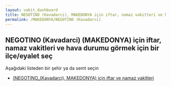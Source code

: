 ```yaml
---
layout: vakit_dashboard
title: NEGOTINO (Kavadarci), MAKEDONYA için iftar, namaz vakitleri ve hava durumu - ilçe/eyalet seç
permalink: /MAKEDONYA/NEGOTINO (Kavadarci)
---
```


## NEGOTINO (Kavadarci) (MAKEDONYA) için iftar, namaz vakitleri ve hava durumu  görmek için bir ilçe/eyalet seç

Aşağıdaki listeden bir şehir ya da semt seçin

* [ (NEGOTINO_(Kavadarci), MAKEDONYA) için iftar ve namaz vakitleri](/MAKEDONYA/NEGOTINO_(Kavadarci)/)

<script type="text/javascript">
  var GLOBAL_COUNTRY = 'MAKEDONYA';
  var GLOBAL_CITY = 'NEGOTINO (Kavadarci)';
  var GLOBAL_STATE = 'NEGOTINO (Kavadarci)';
</script>
